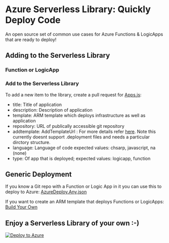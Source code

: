 # Azure Serverless Library: Quickly Deploy Code
An open source set of common use cases for Azure Functions & LogicApps that are ready to deploy!

## Adding to the Serverless Library

### Function or LogicApp

### Add to the Serverless Library
To add a new item to the library, create a pull request for [Apps.js](https://github.com/jefking/FunctionLibrary/blob/master/www/assets/data/apps.js):
- title: Title of application
- description: Description of application
- template: ARM template which deploys infrastructure as well as application
- repository: URL of publically accessible git repository
- addtemplate: AddTemplateUrl : For more details refer [here](https://github.com/fashaikh/GitHubReZip). Note this currently doesnt support .deployment files and needs a particular dirctory structure.
- language: Language of code expected values: chsarp, javascript, na (none)
- type: Of app that is deployed; expected values: logicapp, function

## Generic Deployment

If you know a Git repo with a Function or Logic App in it you can use this to deploy to Azure: [AzureDeploy.Any.json](https://github.com/jefking/FunctionLibrary/blob/master/azuredeploy.any.json)

If you want to create an ARM template that deploys Functions or LogicApps: 
[Build Your Own](http://functionlibrary.azurewebsites.net/build.htm)

## Enjoy a Serverless Library of your own :-)

[![Deploy to Azure](http://azuredeploy.net/deploybutton.svg)](https://portal.azure.com/#create/Microsoft.Template/uri/https%3A%2F%2Fraw.githubusercontent.com%2Fjefking%2FFunctionLibrary%2Fmaster%2Fazuredeploy.json)